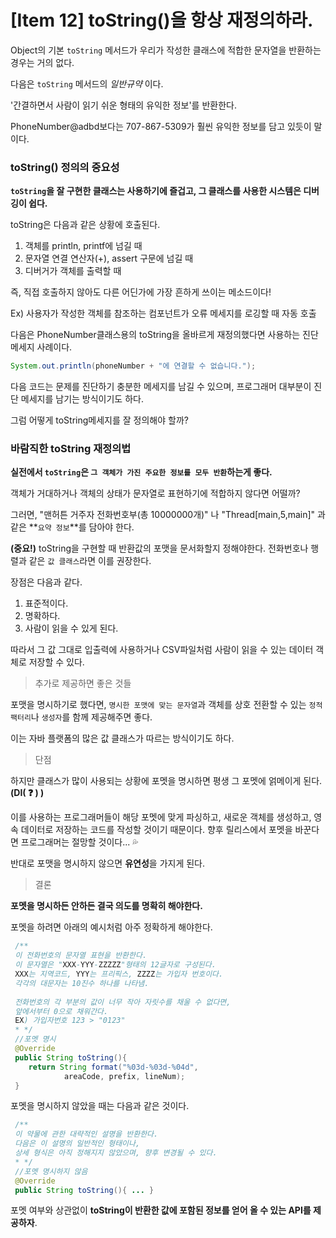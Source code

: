 # [Item 12] toString()을 항상 재정의하라.

Object의 기본 `toString` 메서드가 우리가 작성한 클래스에 적합한 문자열을 반환하는 경우는 거의 없다.

다음은 `toString` 메서드의 _일반규약_ 이다.

'간결하면서 사람이 읽기 쉬운 형태의 유익한 정보'를 반환한다.

PhoneNumber@adbd보다는 707-867-5309가 훨씬 유익한 정보를 담고 있듯이 말이다.

### toString() 정의의 중요성

**`toString`을 잘 구현한 클래스는 사용하기에 즐겁고, 그 클래스를 사용한 시스템은 디버깅이 쉽다.**

toString은 다음과 같은 상황에 호출된다.

1. 객체를 println, printf에 넘길 때
2. 문자열 연결 연산자(+), assert 구문에 넘길 때
3. 디버거가 객체를 출력할 때

즉, 직접 호출하지 않아도 다른 어딘가에 가장 흔하게 쓰이는 메소드이다!

Ex) 사용자가 작성한 객체를 참조하는 컴포넌트가 오류 메세지를 로깅할 때 자동 호출

다음은 PhoneNumber클래스용의 toString을 올바르게 재정의했다면 사용하는 진단 메세지 사례이다.

```java
System.out.println(phoneNumber + "에 연결할 수 없습니다.");
```

다음 코드는 문제를 진단하기 충분한 메세지를 남길 수 있으며, 프로그래머 대부분이 진단 메세지를 남기는 방식이기도 하다.

그럼 어떻게 toString메세지를 잘 정의해야 할까?

### 바람직한 toString 재정의법

**실전에서 `toString`은 `그 객체가 가진 주요한 정보를 모두 반환`하는게 좋다.**

객체가 거대하거나 객체의 상태가 문자열로 표현하기에 적합하지 않다면 어떨까?

그러면, "맨허튼 거주자 전화번호부(총 10000000개)" 나 "Thread[main,5,main]" 과 같은 **`요약 정보`**를 담아야 한다.

**(중요!)** toString을 구현할 때 반환값의 포맷을 문서화할지 정해야한다.
전화번호나 행렬과 같은 `값 클래스`라면 이를 권장한다.

장점은 다음과 같다.

1. 표준적이다.
2. 명확하다.
3. 사람이 읽을 수 있게 된다.

따라서 그 값 그대로 입출력에 사용하거나 CSV파일처럼 사람이 읽을 수 있는 데이터 객체로 저장할 수 있다.

> 추가로 제공하면 좋은 것들

포맷을 명시하기로 했다면, `명시한 포맷에 맞는 문자열`과 객체를 상호 전환할 수 있는 `정적 팩터리`나 `생성자`를 함께 제공해주면 좋다.

이는 자바 플랫폼의 많은 값 클래스가 따르는 방식이기도 하다.

> 단점

하지만 클래스가 많이 사용되는 상황에 포멧을 명시하면 평생 그 포멧에 얽메이게 된다. **(DI( ❓ ) )**

이를 사용하는 프로그래머들이 해당 포멧에 맞게 파싱하고, 새로운 객체를 생성하고, 영속 데이터로 저장하는 코드를 작성할 것이기 때문이다.
향후 릴리스에서 포멧을 바꾼다면 프로그래머는 절망할 것이다... 💦

반대로 포맷을 명시하지 않으면 **유연성**을 가지게 된다.

> 결론

**포멧을 명시하든 안하든 결국 의도를 명확히 해야한다.**

포멧을 하려면 아래의 예시처럼 아주 정확하게 해야한다.



```java
 /**
 이 전화번호의 문자열 표현을 반환한다. 
 이 문자열은 "XXX-YYY-ZZZZZ"형태의 12글자로 구성된다. 
 XXX는 지역코드, YYY는 프리픽스, ZZZZ는 가입자 번호이다. 
 각각의 대문자는 10진수 하나를 나타냄.
 
 전화번호의 각 부분의 값이 너무 작아 자릿수를 채울 수 없다면,
 앞에서부터 0으로 채워간다. 
 EX) 가입자번호 123 > "0123"
 * */
 //포멧 명시
 @Override
 public String toString(){
 	return String format("%03d-%03d-%04d",
    		areaCode, prefix, lineNum);
 }
```

포멧을 명시하지 않았을 때는 다음과 같은 것이다.

```java
 /**
 이 약물에 관한 대략적인 설명을 반환한다. 
 다음은 이 설명의 일반적인 형태이나, 
 상세 형식은 아직 정해지지 않았으며, 향후 변경될 수 있다.
 * */
 //포멧 명시하지 않음
 @Override
 public String toString(){ ... }
```

포멧 여부와 상관없이 **toString이 반환한 값에 포함된 정보를 얻어 올 수 있는 API를 제공하자**.
